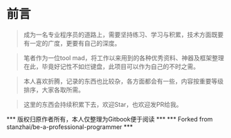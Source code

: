 # 前言

> 成为一名专业程序员的道路上，需要坚持练习、学习与积累，技术方面既要有一定的广度，更要有自己的深度。

> 笔者作为一位tool mad，将工作以来用到的各种优秀资料、神器及框架整理在此，毕竟好记性不如烂键盘，此项目可以作为自己的不时之需。

> 本人喜欢折腾，记录的东西也比较杂，各方面都会有一些，内容按重要等级排序，大家各取所需。

>  这里的东西会持续积累下去，欢迎Star，也欢迎发PR给我。


*** 版权归原作者所有，本人仅整理为Gitbook便于阅读 ***
*** Forked from stanzhai/be-a-professional-programmer ***


